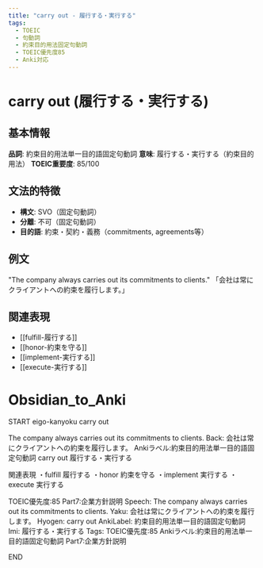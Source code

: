 ```yaml
---
title: "carry out - 履行する・実行する"
tags:
  - TOEIC
  - 句動詞
  - 約束目的用法固定句動詞
  - TOEIC優先度85
  - Anki対応
---
```


# carry out (履行する・実行する)

## 基本情報
**品詞**: 約束目的用法単一目的語固定句動詞
**意味**: 履行する・実行する（約束目的用法）
**TOEIC重要度**: 85/100

## 文法的特徴
- **構文**: SVO（固定句動詞）
- **分離**: 不可（固定句動詞）
- **目的語**: 約束・契約・義務（commitments, agreements等）

## 例文
"The company always carries out its commitments to clients."
「会社は常にクライアントへの約束を履行します。」

## 関連表現
- [[fulfill-履行する]]
- [[honor-約束を守る]]
- [[implement-実行する]]
- [[execute-実行する]]

# Obsidian_to_Anki
START
eigo-kanyoku
carry out

The company always carries out its commitments to clients.
Back: 
会社は常にクライアントへの約束を履行します。
Ankiラベル:約束目的用法単一目的語固定句動詞
carry out
履行する・実行する

関連表現
・fulfill 履行する
・honor 約束を守る
・implement 実行する
・execute 実行する

TOEIC優先度:85
Part7:企業方針説明
Speech: The company always carries out its commitments to clients.
Yaku: 会社は常にクライアントへの約束を履行します。
Hyogen: carry out
AnkiLabel: 約束目的用法単一目的語固定句動詞
Imi: 履行する・実行する
Tags: TOEIC優先度:85 Ankiラベル:約束目的用法単一目的語固定句動詞 Part7:企業方針説明
<!--ID: 1753001097618-->
END 